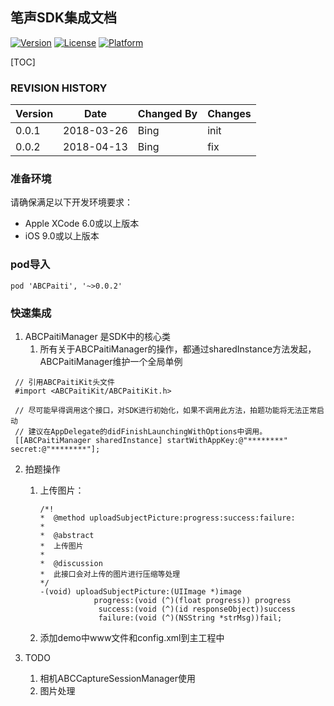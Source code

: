 ## 笔声SDK集成文档
[![Version](https://img.shields.io/cocoapods/v/ABCPaiti.svg?style=flat)](http://cocoapods.org/pods/ABCPaiti)
[![License](https://img.shields.io/cocoapods/l/ABCPaiti.svg?style=flat)](http://cocoapods.org/pods/ABCPaiti)
[![Platform](https://img.shields.io/cocoapods/p/ABCPaiti.svg?style=flat)](http://cocoapods.org/pods/ABCPaiti)

[TOC]

### REVISION HISTORY
Version | Date |Changed By |Changes
------|------|------|------
0.0.1 | 2018-03-26|Bing|init
0.0.2 | 2018-04-13|Bing|fix

### 准备环境
请确保满足以下开发环境要求：
- Apple XCode 6.0或以上版本
- iOS 9.0或以上版本

### pod导入
~~~
pod 'ABCPaiti', '~>0.0.2'
~~~

### 快速集成

1. ABCPaitiManager 是SDK中的核心类
     1. 所有关于ABCPaitiManager的操作，都通过sharedInstance方法发起，ABCPaitiManager维护一个全局单例
~~~
 // 引用ABCPaitiKit头文件
 #import <ABCPaitiKit/ABCPaitiKit.h>

 // 尽可能早得调用这个接口，对SDK进行初始化，如果不调用此方法，拍题功能将无法正常启动
 // 建议在AppDelegate的didFinishLaunchingWithOptions中调用。
 [[ABCPaitiManager sharedInstance] startWithAppKey:@"********" secret:@"********"];
~~~

2. 拍题操作
    1. 上传图片：
        ~~~
        /*!
        *  @method uploadSubjectPicture:progress:success:failure:
        *
        *  @abstract
        *  上传图片
        *
        *  @discussion
        *  此接口会对上传的图片进行压缩等处理
        */
        -(void) uploadSubjectPicture:(UIImage *)image
                    progress:(void (^)(float progress)) progress
                     success:(void (^)(id responseObject))success
                     failure:(void (^)(NSString *strMsg))fail;
        ~~~
    2. 添加demo中www文件和config.xml到主工程中

3. TODO
    1. 相机ABCCaptureSessionManager使用
    2. 图片处理
